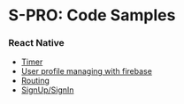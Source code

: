 # S-PRO: Code Samples

### React Native

- [Timer](./react-native/timer)
- [User profile managing with firebase](./react-native/firebase-user-profile)
- [Routing](./react-native/routing)
- [SignUp/SignIn](./react-native/signup-signin)
